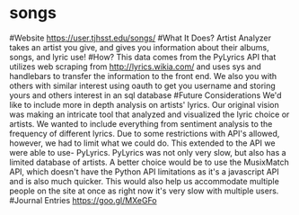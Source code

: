# songs
#Website
https://user.tjhsst.edu/songs/
#What It Does?
Artist Analyzer takes an artist you give, and gives you information about their albums, songs, and lyric use!
#How?
This data comes from the PyLyrics API that utilizes web scraping from http://lyrics.wikia.com/  and uses sys and handlebars to transfer the information to the front end. We also you with others with similar interest using oauth to get you username and storing yours and others interest in an sql database
#Future Considerations
We'd like to include more in depth analysis on artists' lyrics. Our original vision was making an intricate tool that analyzed and visualized the lyric choice or artists. We wanted to include everything from sentiment analysis to the frequency of different lyrics. Due to some restrictions with API's allowed, however, we had to limit what we could do. This extended to the API we were able to use- PyLyrics. PyLyrics was not only very slow, but also has a limited database of artists. A better choice would be to use the MusixMatch API, which doesn't have the Python API limitations as it's a javascript API and is also much quicker. This would also help us accommodate multiple people on the site at once as right now it's very slow with multiple users.
#Journal Entries
https://goo.gl/MXeGFo
